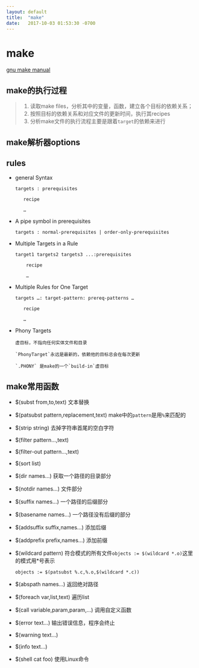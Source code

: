 ```yaml
---
layout: default
title:  "make"
date:   2017-10-03 01:53:30 -0700
---
```


# make
[gnu make manual][makemanual]
 
## make的执行过程

> 1. 读取make files，分析其中的变量，函数，建立各个目标的依赖关系；
> 1. 按照目标的依赖关系和对应文件的更新时间，执行其recipes 
> 1. 分析make文件的执行流程主要是跟着`target`的依赖来进行

## make解析器options

## rules
* general Syntax
   
      targets : prerequisites
    
         recipe
        
         …
               
* A pipe symbol in prerequisites

      targets : normal-prerequisites | order-only-prerequisites

* Multiple Targets in a Rule

      target1 targets2 targets3 ...:prerequisites

          recipe
        
          …

* Multiple Rules for One Target

      targets …: target-pattern: prereq-patterns …

         recipe
        
         …

* Phony Targets

      虚目标，不指向任何实体文件和目录
 
      `PhonyTarget`永远是最新的，依赖他的目标总会在每次更新
 
      `.PHONY` 是make的一个`build-in`虚目标

## make常用函数

* $(subst from,to,text) 文本替换

* $(patsubst pattern,replacement,text) make中的`pattern`是用`%`来匹配的

* $(strip string) 去掉字符串首尾的空白字符

* $(filter pattern…,text) 

* $(filter-out pattern…,text)

* $(sort list)

* $(dir names…) 获取一个路径的目录部分

* $(notdir names…) 文件部分

* $(suffix names…) 一个路径的后缀部分

* $(basename names…) 一个路径没有后缀的部分

* $(addsuffix suffix,names…) 添加后缀

* $(addprefix prefix,names…) 添加前缀

* $(wildcard pattern) 符合模式的所有文件`objects := $(wildcard *.o)`这里的模式用\*号表示
   
   `objects := $(patsubst %.c,%.o,$(wildcard *.c))`
   
* $(abspath names…) 返回绝对路径

* $(foreach var,list,text) 遍历list

* $(call variable,param,param,…) 调用自定义函数


* $(error text…) 输出错误信息，程序会终止

* $(warning text…)

* $(info text…) 

* $(shell cat foo) 使用Linux命令

[makemanual]: <http://www.gnu.org/software/make/manual/make.html>

